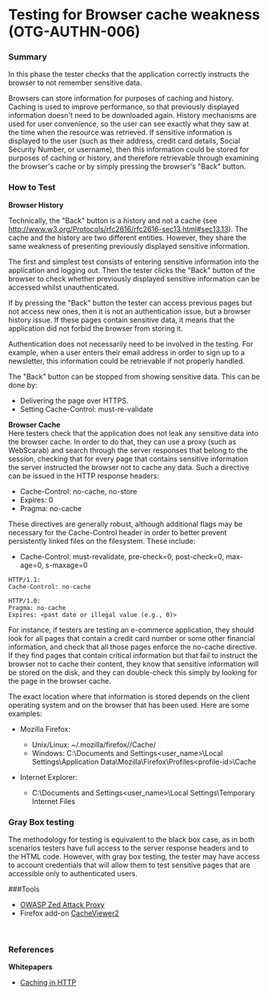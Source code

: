 # Testing for Browser cache weakness (OTG-AUTHN-006)


### Summary
In this phase the tester checks that the application correctly instructs the browser to not remember sensitive data.


Browsers can store information for purposes of caching and history. Caching is used to improve performance, so that previously displayed information doesn't need to be downloaded again. History mechanisms are used for user convenience, so the user can see exactly what they saw at the time when the resource was retrieved. If sensitive information is displayed to the user (such as their address, credit card details, Social Security Number, or username), then this information could be stored for purposes of caching or history, and therefore retrievable through examining the browser's cache or by simply pressing the browser's "Back" button.
<br>

### How to Test

**Browser History**<br>

Technically, the "Back" button is a history and not a cache (see http://www.w3.org/Protocols/rfc2616/rfc2616-sec13.html#sec13.13). The cache and the history are two different entities. However, they share the same weakness of presenting previously displayed sensitive information.


The first and simplest test consists of entering sensitive information into the application and logging out. Then the tester clicks the "Back" button of the browser to check whether previously displayed sensitive information can be accessed whilst unauthenticated.


If by pressing the "Back" button the tester can access previous pages but not access new ones, then it is not an authentication issue, but a browser history issue. If these pages contain sensitive data, it means that the application did not forbid the browser from storing it.


Authentication does not necessarily need to be involved in the testing. For example, when a user enters their email address in order to sign up to a newsletter, this information could be retrievable if not properly handled.


The "Back" button can be stopped from showing sensitive data. This can be done by:
* Delivering the page over HTTPS.
* Setting Cache-Control: must-re-validate


**Browser Cache**<br>
Here testers check that the application does not leak any sensitive data into the browser cache. In order to do that, they can use a proxy (such as WebScarab) and search through the server responses that belong to the session, checking that for every page that contains sensitive information the server instructed the browser not to cache any data. Such a directive can be issued in the HTTP response headers:
* Cache-Control: no-cache, no-store
* Expires: 0
* Pragma: no-cache


These directives are generally robust, although additional flags may be necessary for the Cache-Control header in order to better prevent persistently linked files on the filesystem. These include:
* Cache-Control: must-revalidate, pre-check=0, post-check=0, max-age=0, s-maxage=0

```
HTTP/1.1:
Cache-Control: no-cache
```

```
HTTP/1.0:
Pragma: no-cache
Expires: <past date or illegal value (e.g., 0)>
```


For instance, if testers are testing an e-commerce application, they should look for all pages that contain a credit card number or some other financial information, and check that all those pages enforce the no-cache directive. If they find pages that contain critical information but that fail to instruct the browser not to cache their content, they know that sensitive information will be stored on the disk, and they can double-check this simply by looking for the page in the browser cache.


The exact location where that information is stored depends on the client operating system and on the browser that has been used. Here are some examples:

* Mozilla Firefox:
    - Unix/Linux: ~/.mozilla/firefox/<profile-id>/Cache/
    - Windows: C:\Documents and Settings\<user_name>\Local Settings\Application Data\Mozilla\Firefox\Profiles\<profile-id>\Cache

* Internet Explorer:
    - C:\Documents and Settings\<user_name>\Local Settings\Temporary Internet Files


### Gray Box testing
The methodology for testing is equivalent to the black box case, as in both scenarios testers have full access to the server response headers and to the HTML code. However, with gray box testing, the tester may have access to account credentials that will allow them to test sensitive pages that are accessible only to authenticated users.
<br>

###Tools
* [OWASP Zed Attack Proxy](https://www.owasp.org/index.php/OWASP_Zed_Attack_Proxy_Project)
* Firefox add-on [CacheViewer2](https://addons.mozilla.org/en-US/firefox/addon/cacheviewer2/?src=api)
<br>

### References
**Whitepapers**<br>
* [Caching in HTTP](http://www.w3.org/Protocols/rfc2616/rfc2616-sec13.html)
